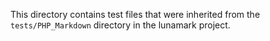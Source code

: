 This directory contains test files that were inherited from the
`tests/PHP_Markdown` directory in the lunamark project.
